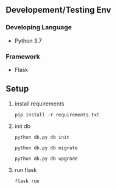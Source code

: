 ## Developement/Testing Env

### Developing Language

- Python 3.7

### Framework

- Flask

## Setup

1. install requirements

   `pip install -r requirements.txt`
   
2. init db

   `python db.py db init`
   
   `python db.py db migrate`
   
   `python db.py db upgrade`
   
3. run flask

   `flask run`